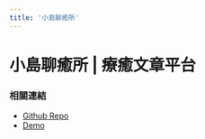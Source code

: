 ```yaml
---
title: '小島聊癒所'
---
```


# 小島聊癒所 | 療癒文章平台

### 相關連結
- [Github Repo](https://github.com/TeamRocket12th/Island-of-Healing)
- [Demo](https://island-of-healing.vercel.app/)